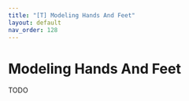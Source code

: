 ```yaml
---
title: "[T] Modeling Hands And Feet"
layout: default
nav_order: 128
---
```

# Modeling Hands And Feet
TODO